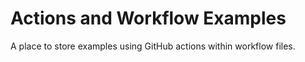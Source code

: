 # Actions and Workflow Examples

A place to store examples using GitHub actions within workflow files.
